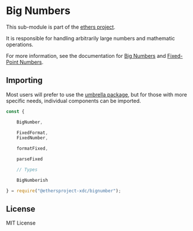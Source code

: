 Big Numbers
===========

This sub-module is part of the [ethers project](https://github.com/ethers-io/ethers.js).

It is responsible for handling arbitrarily large numbers and mathematic operations.

For more information, see the documentation for [Big Numbers](https://docs.ethers.io/v5/api/utils/bignumber/)
and [Fixed-Point Numbers](https://docs.ethers.io/v5/api/utils/fixednumber/).


Importing
---------

Most users will prefer to use the [umbrella package](https://www.npmjs.com/package/ethers),
but for those with more specific needs, individual components can be imported.

```javascript
const {

    BigNumber,

    FixedFormat,
    FixedNumber,

    formatFixed,

    parseFixed

    // Types

    BigNumberish

} = require("@ethersproject-xdc/bignumber");
```


License
-------

MIT License
